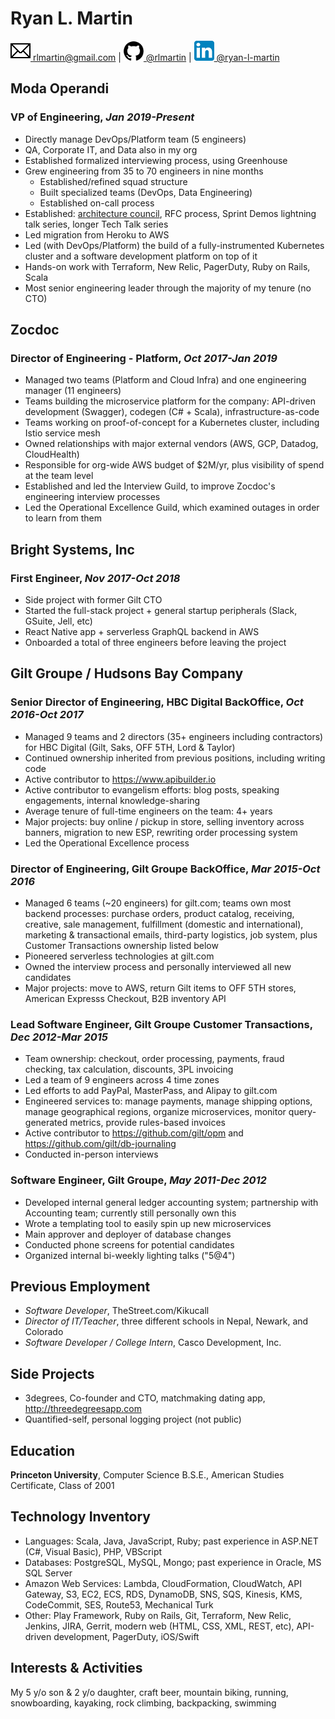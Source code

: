 # Ryan L. Martin

[![Email](images/email.png) rlmartin@gmail.com](mailto:rlmartin@gmail.com) | [![GitHub](images/github.png) @rlmartin](https://github.com/rlmartin) | [![LinkedIn](images/linkedin.png) @ryan-l-martin](https://www.linkedin.com/in/ryan-l-martin)

## Moda Operandi
### VP of Engineering, _Jan 2019-Present_
* Directly manage DevOps/Platform team (5 engineers)
* QA, Corporate IT, and Data also in my org
* Established formalized interviewing process, using Greenhouse
* Grew engineering from 35 to 70 engineers in nine months
  * Established/refined squad structure
  * Built specialized teams (DevOps, Data Engineering)
  * Established on-call process
* Established: [architecture council](https://github.com/ModaOperandi/agora), RFC process, Sprint Demos lightning talk series, longer Tech Talk series
* Led migration from Heroku to AWS
* Led (with DevOps/Platform) the build of a fully-instrumented Kubernetes cluster and a software development platform on top of it
* Hands-on work with Terraform, New Relic, PagerDuty, Ruby on Rails, Scala
* Most senior engineering leader through the majority of my tenure (no CTO)

## Zocdoc
### Director of Engineering - Platform, _Oct 2017-Jan 2019_
* Managed two teams (Platform and Cloud Infra) and one engineering manager (11 engineers)
* Teams building the microservice platform for the company: API-driven development (Swagger), codegen (C# + Scala), infrastructure-as-code
* Teams working on proof-of-concept for a Kubernetes cluster, including Istio service mesh
* Owned relationships with major external vendors (AWS, GCP, Datadog, CloudHealth)
* Responsible for org-wide AWS budget of $2M/yr, plus visibility of spend at the team level
* Established and led the Interview Guild, to improve Zocdoc's engineering interview processes
* Led the Operational Excellence Guild, which examined outages in order to learn from them

## Bright Systems, Inc
### First Engineer, _Nov 2017-Oct 2018_
* Side project with former Gilt CTO
* Started the full-stack project + general startup peripherals (Slack, GSuite, Jell, etc)
* React Native app + serverless GraphQL backend in AWS
* Onboarded a total of three engineers before leaving the project

## Gilt Groupe / Hudsons Bay Company
### Senior Director of Engineering, HBC Digital BackOffice, _Oct 2016-Oct 2017_
* Managed 9 teams and 2 directors (35+ engineers including contractors) for HBC Digital (Gilt, Saks, OFF 5TH, Lord & Taylor)
* Continued ownership inherited from previous positions, including writing code
* Active contributor to https://www.apibuilder.io
* Active contributor to evangelism efforts: blog posts, speaking engagements, internal knowledge-sharing
* Average tenure of full-time engineers on the team: 4+ years
* Major projects: buy online / pickup in store, selling inventory across banners, migration to new ESP, rewriting order processing system
* Led the Operational Excellence process

### Director of Engineering, Gilt Groupe BackOffice, _Mar 2015-Oct 2016_
* Managed 6 teams (~20 engineers) for gilt.com; teams own most backend processes: purchase orders, product catalog, receiving, creative, sale management, fulfillment (domestic and international), marketing & transactional emails, third-party logistics, job system, plus Customer Transactions ownership listed below
* Pioneered serverless technologies at gilt.com
* Owned the interview process and personally interviewed all new candidates
* Major projects: move to AWS, return Gilt items to OFF 5TH stores, American Expresss Checkout, B2B inventory API

### Lead Software Engineer, Gilt Groupe Customer Transactions, _Dec 2012-Mar 2015_
* Team ownership: checkout, order processing, payments, fraud checking, tax calculation, discounts, 3PL invoicing
* Led a team of 9 engineers across 4 time zones
* Led efforts to add PayPal, MasterPass, and Alipay to gilt.com
* Engineered services to: manage payments, manage shipping options, manage geographical regions, organize microservices, monitor query-generated metrics, provide rules-based invoices
* Active contributor to https://github.com/gilt/opm and https://github.com/gilt/db-journaling
* Conducted in-person interviews

### Software Engineer, Gilt Groupe, _May 2011-Dec 2012_
* Developed internal general ledger accounting system; partnership with Accounting team; currently still personally own this
* Wrote a templating tool to easily spin up new microservices
* Main approver and deployer of database changes
* Conducted phone screens for potential candidates
* Organized internal bi-weekly lighting talks ("5@4")

## Previous Employment
* _Software Developer_, TheStreet.com/Kikucall
* _Director of IT/Teacher_, three different schools in Nepal, Newark, and Colorado
* _Software Developer / College Intern_, Casco Development, Inc.

## Side Projects
* 3degrees, Co-founder and CTO, matchmaking dating app, http://threedegreesapp.com
* Quantified-self, personal logging project (not public)

## Education
**Princeton University**, Computer Science B.S.E., American Studies Certificate, Class of 2001

## Technology Inventory
* Languages: Scala, Java, JavaScript, Ruby; past experience in ASP.NET (C#, Visual Basic), PHP, VBScript
* Databases: PostgreSQL, MySQL, Mongo; past experience in Oracle, MS SQL Server
* Amazon Web Services: Lambda, CloudFormation, CloudWatch, API Gateway, S3, EC2, ECS, RDS, DynamoDB, SNS, SQS, Kinesis, KMS, CodeCommit, SES, Route53, Mechanical Turk
* Other: Play Framework, Ruby on Rails, Git, Terraform, New Relic, Jenkins, JIRA, Gerrit, modern web (HTML, CSS, XML, REST, etc), API-driven development, PagerDuty, iOS/Swift

## Interests & Activities
My 5 y/o son & 2 y/o daughter, craft beer, mountain biking, running, snowboarding, kayaking, rock climbing, backpacking, swimming